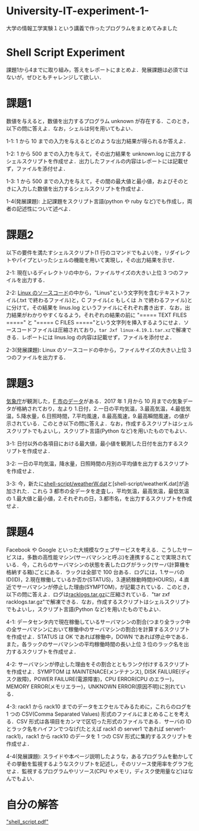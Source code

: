 # University-IT-experiment-1-
大学の情報工学実験１という講義で作ったプログラムをまとめてみました

# Shell Script Experiment

課題1から4までに取り組み，答えをレポートにまとめよ．発展課題は必須ではないが，ぜひともチャレンジして欲しい．

# 課題1
数値を与えると，数値を出力するプログラム unknown が存在する．このとき，以下の問に答えよ．なお，シェルは何を用いてもよい．

1-1: 1 から 10 までの入力を与えるとどのような出力結果が得られるか答えよ．

1-2: 1 から 500 までの入力を与えて，その出力結果を unknown.log に出力するシェルスクリプトを作成せよ．出力したファイルの内容はレポートには記載せず，ファイルを添付せよ．

1-3: 1 から 500 までの入力を与えて，その間の最大値と最小値，およびそのときに入力した数値を出力するシェルスクリプトを作成せよ．

1-4(発展課題): 上記課題をスクリプト言語(python や ruby など)でも作成し，両者の記述性について述べよ．

# 課題2
以下の要件を満たすシェルスクリプト(1 行のコマンドでもよい)を，リダイレクトやパイプといったシェルの機能を用いて実現し，その出力結果を示せ．

2-1: 現在いるディレクトリの中から，ファイルサイズの大きい上位 3 つのファイルを出力する．

2-2: [Linux のソースコード](https://cdn.kernel.org/pub/linux/kernel/v4.x/linux-4.19.1.tar.xz)の中から，"Linus"という文字列を含むテキストファイル(.txt で終わるファイル)と，C ファイル(.c もしくは .h で終わるファイル)とに分けて，その結果を linus.log というファイルにそれぞれ書き出す．なお，出力結果がわかりやすくなるよう，それぞれの結果の前に "===== TEXT FILES =====" と "===== C FILES ====="という文字列を挿入するようにせよ．ソースコードファイルは圧縮されており，``tar Jxf linux-4.19.1.tar.xz``で解凍できる．レポートには linus.log の内容は記載せず，ファイルを添付せよ．

2-3(発展課題): Linux のソースコードの中から，ファイルサイズの大きい上位 3 つのファイルを出力する．

# 課題3
[気象庁](http://www.jma.go.jp/jma/index.html)が観測した，[F 市のデータ](shell-script/weatherF.dat)がある．2017 年 1 月から 10 月までの気象データが格納されており，左より 1.日付，2.一日の平均気温，3.最高気温，4.最低気温，5.降水量，6.日照時間，7.平均風速，8.最高風速，9.最高瞬間風速，の値が示されている．このとき以下の問に答えよ．なお，作成するスクリプトはシェルスクリプトでもよいし，スクリプト言語(Python など)を用いたものでもよい．

3-1: 日付以外の各項目における最大値，最小値を観測した日付を出力するスクリプトを作成せよ．

3-2: 一日の平均気温，降水量，日照時間の月別の平均値を出力するスクリプトを作成せよ．

3-3: 今，新たに[shell-script/weatherW.dat](shell-script)と[shell-script/weatherK.dat]が追加された．これら 3 都市の全データを走査し，平均気温，最高気温，最低気温の 1.最大値と最小値，2.それぞれの日，3.都市名，を出力するスクリプトを作成せよ．

# 課題4
Facebook や Google といった大規模なウェブサービスを考える．こうしたサービスは，多数の高性能マシン(サーバマシンと呼ぶ)を連携することで実現されている．今，これらのサーバマシンの状態を表したログがラック(サーバ計算機を格納する箱)ごとにある．ラックは全部で 100 台ある．ログには，1.サーバの ID(ID)，2.現在稼働しているか否か(STATUS)，3.連続稼動時間(HOURS)，4.直近でサーバマシンが停止した理由(SYMPTOM)，が記載されている．このとき，以下の問に答えよ．ログは[racklogs.tar.gz](shell-script/racklogs.tar.gz)に圧縮されている．"tar zxf racklogs.tar.gz"で解凍できる．なお，作成するスクリプトはシェルスクリプトでもよいし，スクリプト言語(Python など)を用いたものでもよい．

4-1: データセンタ内で現在稼働しているサーバマシンの割合(つまり全ラック中の全サーバマシンにおいて稼働中のサーバマシンの割合)を計算するスクリプトを作成せよ．STATUS は OK であれば稼働中，DOWN であれば停止中である．また，各ラックのサーバマシンの平均稼働時間の長い上位 3 位のラック名を出力するスクリプトを作成せよ．

4-2: サーバマシンが停止した理由をその割合とともランク付けするスクリプトを作成せよ．SYMPTOM は MAINTENACE(メンテナンス), DISK FAILURE(ディスク故障)，POWER FAILURE(電源障害)，CPU ERROR(CPU のエラー)，MEMORY ERROR(メモリエラー)，UNKNOWN ERROR(原因不明)に別れている．

4-3: rack1 から rack10 までのデータをエクセルでみるために，これらのログを 1 つの CSV(Comma Separated Values) 形式のファイルにまとめることを考える．CSV 形式は各項目をカンマで区切った形式のファイルである．サーバの ID とラック名をハイフンでつなげ(たとえば rack1 の server1 であれば server1-rack1)，rack1 から rack10 のデータを 1 つの CSV 形式に集約するスクリプトを作成せよ．

4-4(発展課題): スライドや本ページ説明したような，あるプログラムを動かしてその挙動を監視するようなスクリプトを記述し，そのリソース使用率をグラフ化せよ．監視するプログラムやリソース(CPU やメモリ，ディスク使用量など)はなんでもよい．

# 自分の解答
["shell_script.pdf"](shell-script/shell_script.pdf)
